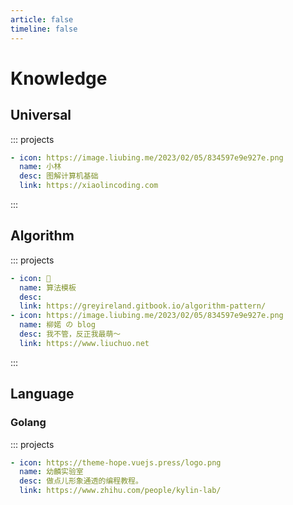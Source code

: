 ```yaml
---
article: false
timeline: false
---
```


# Knowledge

## Universal

::: projects

```yaml
- icon: https://image.liubing.me/2023/02/05/834597e9e927e.png
  name: 小林
  desc: 图解计算机基础
  link: https://xiaolincoding.com
```

:::

## Algorithm

::: projects

```yaml
- icon: 🤣
  name: 算法模板
  desc: 
  link: https://greyireland.gitbook.io/algorithm-pattern/
- icon: https://image.liubing.me/2023/02/05/834597e9e927e.png
  name: 柳婼 の blog
  desc: 我不管，反正我最萌～
  link: https://www.liuchuo.net
```

:::

## Language

### Golang

::: projects

```yaml
- icon: https://theme-hope.vuejs.press/logo.png
  name: 幼麟实验室
  desc: 做点儿形象通透的编程教程。
  link: https://www.zhihu.com/people/kylin-lab/
```
